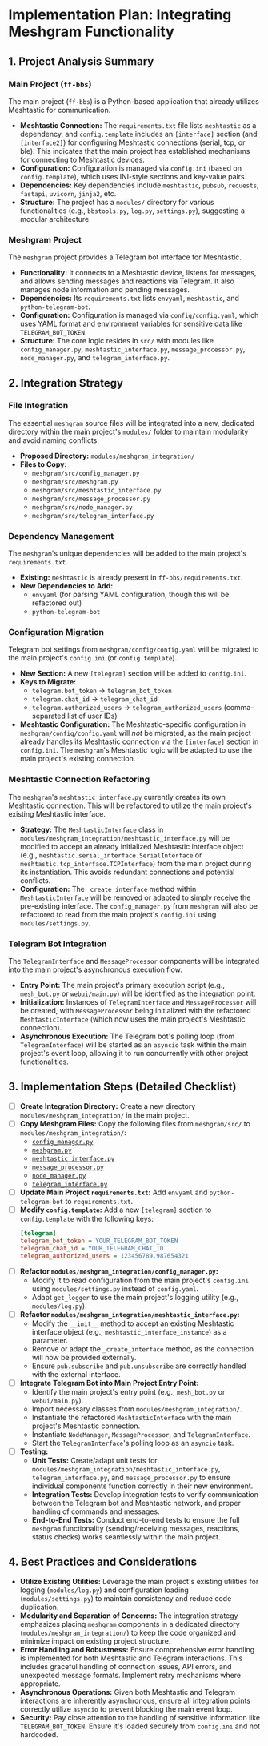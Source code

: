 # Implementation Plan: Integrating Meshgram Functionality

## 1. Project Analysis Summary

### Main Project (`ff-bbs`)
The main project (`ff-bbs`) is a Python-based application that already utilizes Meshtastic for communication.
*   **Meshtastic Connection:** The `requirements.txt` file lists `meshtastic` as a dependency, and `config.template` includes an `[interface]` section (and `[interface2]`) for configuring Meshtastic connections (serial, tcp, or ble). This indicates that the main project has established mechanisms for connecting to Meshtastic devices.
*   **Configuration:** Configuration is managed via `config.ini` (based on `config.template`), which uses INI-style sections and key-value pairs.
*   **Dependencies:** Key dependencies include `meshtastic`, `pubsub`, `requests`, `fastapi`, `uvicorn`, `jinja2`, etc.
*   **Structure:** The project has a `modules/` directory for various functionalities (e.g., `bbstools.py`, `log.py`, `settings.py`), suggesting a modular architecture.

### Meshgram Project
The `meshgram` project provides a Telegram bot interface for Meshtastic.
*   **Functionality:** It connects to a Meshtastic device, listens for messages, and allows sending messages and reactions via Telegram. It also manages node information and pending messages.
*   **Dependencies:** Its `requirements.txt` lists `envyaml`, `meshtastic`, and `python-telegram-bot`.
*   **Configuration:** Configuration is managed via `config/config.yaml`, which uses YAML format and environment variables for sensitive data like `TELEGRAM_BOT_TOKEN`.
*   **Structure:** The core logic resides in `src/` with modules like `config_manager.py`, `meshtastic_interface.py`, `message_processor.py`, `node_manager.py`, and `telegram_interface.py`.

## 2. Integration Strategy

### File Integration
The essential `meshgram` source files will be integrated into a new, dedicated directory within the main project's `modules/` folder to maintain modularity and avoid naming conflicts.
*   **Proposed Directory:** `modules/meshgram_integration/`
*   **Files to Copy:**
    *   `meshgram/src/config_manager.py`
    *   `meshgram/src/meshgram.py`
    *   `meshgram/src/meshtastic_interface.py`
    *   `meshgram/src/message_processor.py`
    *   `meshgram/src/node_manager.py`
    *   `meshgram/src/telegram_interface.py`

### Dependency Management
The `meshgram`'s unique dependencies will be added to the main project's `requirements.txt`.
*   **Existing:** `meshtastic` is already present in `ff-bbs/requirements.txt`.
*   **New Dependencies to Add:**
    *   `envyaml` (for parsing YAML configuration, though this will be refactored out)
    *   `python-telegram-bot`

### Configuration Migration
Telegram bot settings from `meshgram/config/config.yaml` will be migrated to the main project's `config.ini` (or `config.template`).
*   **New Section:** A new `[telegram]` section will be added to `config.ini`.
*   **Keys to Migrate:**
    *   `telegram.bot_token` -> `telegram_bot_token`
    *   `telegram.chat_id` -> `telegram_chat_id`
    *   `telegram.authorized_users` -> `telegram_authorized_users` (comma-separated list of user IDs)
*   **Meshtastic Configuration:** The Meshtastic-specific configuration in `meshgram/config/config.yaml` will *not* be migrated, as the main project already handles its Meshtastic connection via the `[interface]` section in `config.ini`. The `meshgram`'s Meshtastic logic will be adapted to use the main project's existing connection.

### Meshtastic Connection Refactoring
The `meshgram`'s `meshtastic_interface.py` currently creates its own Meshtastic connection. This will be refactored to utilize the main project's existing Meshtastic interface.
*   **Strategy:** The `MeshtasticInterface` class in `modules/meshgram_integration/meshtastic_interface.py` will be modified to accept an already initialized Meshtastic interface object (e.g., `meshtastic.serial_interface.SerialInterface` or `meshtastic.tcp_interface.TCPInterface`) from the main project during its instantiation. This avoids redundant connections and potential conflicts.
*   **Configuration:** The `_create_interface` method within `MeshtasticInterface` will be removed or adapted to simply receive the pre-existing interface. The `config_manager.py` from `meshgram` will also be refactored to read from the main project's `config.ini` using `modules/settings.py`.

### Telegram Bot Integration
The `TelegramInterface` and `MessageProcessor` components will be integrated into the main project's asynchronous execution flow.
*   **Entry Point:** The main project's primary execution script (e.g., `mesh_bot.py` or `webui/main.py`) will be identified as the integration point.
*   **Initialization:** Instances of `TelegramInterface` and `MessageProcessor` will be created, with `MessageProcessor` being initialized with the refactored `MeshtasticInterface` (which now uses the main project's Meshtastic connection).
*   **Asynchronous Execution:** The Telegram bot's polling loop (from `TelegramInterface`) will be started as an `asyncio` task within the main project's event loop, allowing it to run concurrently with other project functionalities.

## 3. Implementation Steps (Detailed Checklist)

*   [ ] **Create Integration Directory:** Create a new directory `modules/meshgram_integration/` in the main project.
*   [ ] **Copy Meshgram Files:** Copy the following files from `meshgram/src/` to `modules/meshgram_integration/`:
    *   [`config_manager.py`](meshgram/src/config_manager.py)
    *   [`meshgram.py`](meshgram/src/meshgram.py)
    *   [`meshtastic_interface.py`](meshgram/src/meshtastic_interface.py)
    *   [`message_processor.py`](meshgram/src/message_processor.py)
    *   [`node_manager.py`](meshgram/src/node_manager.py)
    *   [`telegram_interface.py`](meshgram/src/telegram_interface.py)
*   [ ] **Update Main Project `requirements.txt`:** Add `envyaml` and `python-telegram-bot` to `requirements.txt`.
*   [ ] **Modify `config.template`:** Add a new `[telegram]` section to `config.template` with the following keys:
    ```ini
    [telegram]
    telegram_bot_token = YOUR_TELEGRAM_BOT_TOKEN
    telegram_chat_id = YOUR_TELEGRAM_CHAT_ID
    telegram_authorized_users = 123456789,987654321
    ```
*   [ ] **Refactor `modules/meshgram_integration/config_manager.py`:**
    *   Modify it to read configuration from the main project's `config.ini` using `modules/settings.py` instead of `config.yaml`.
    *   Adapt `get_logger` to use the main project's logging utility (e.g., `modules/log.py`).
*   [ ] **Refactor `modules/meshgram_integration/meshtastic_interface.py`:**
    *   Modify the `__init__` method to accept an existing Meshtastic interface object (e.g., `meshtastic_interface_instance`) as a parameter.
    *   Remove or adapt the `_create_interface` method, as the connection will now be provided externally.
    *   Ensure `pub.subscribe` and `pub.unsubscribe` are correctly handled with the external interface.
*   [ ] **Integrate Telegram Bot into Main Project Entry Point:**
    *   Identify the main project's entry point (e.g., `mesh_bot.py` or `webui/main.py`).
    *   Import necessary classes from `modules/meshgram_integration/`.
    *   Instantiate the refactored `MeshtasticInterface` with the main project's Meshtastic connection.
    *   Instantiate `NodeManager`, `MessageProcessor`, and `TelegramInterface`.
    *   Start the `TelegramInterface`'s polling loop as an `asyncio` task.
*   [ ] **Testing:**
    *   **Unit Tests:** Create/adapt unit tests for `modules/meshgram_integration/meshtastic_interface.py`, `telegram_interface.py`, and `message_processor.py` to ensure individual components function correctly in their new environment.
    *   **Integration Tests:** Develop integration tests to verify communication between the Telegram bot and Meshtastic network, and proper handling of commands and messages.
    *   **End-to-End Tests:** Conduct end-to-end tests to ensure the full `meshgram` functionality (sending/receiving messages, reactions, status checks) works seamlessly within the main project.

## 4. Best Practices and Considerations

*   **Utilize Existing Utilities:** Leverage the main project's existing utilities for logging (`modules/log.py`) and configuration loading (`modules/settings.py`) to maintain consistency and reduce code duplication.
*   **Modularity and Separation of Concerns:** The integration strategy emphasizes placing `meshgram` components in a dedicated directory (`modules/meshgram_integration/`) to keep the code organized and minimize impact on existing project structure.
*   **Error Handling and Robustness:** Ensure comprehensive error handling is implemented for both Meshtastic and Telegram interactions. This includes graceful handling of connection issues, API errors, and unexpected message formats. Implement retry mechanisms where appropriate.
*   **Asynchronous Operations:** Given both Meshtastic and Telegram interactions are inherently asynchronous, ensure all integration points correctly utilize `asyncio` to prevent blocking the main event loop.
*   **Security:** Pay close attention to the handling of sensitive information like `TELEGRAM_BOT_TOKEN`. Ensure it's loaded securely from `config.ini` and not hardcoded.